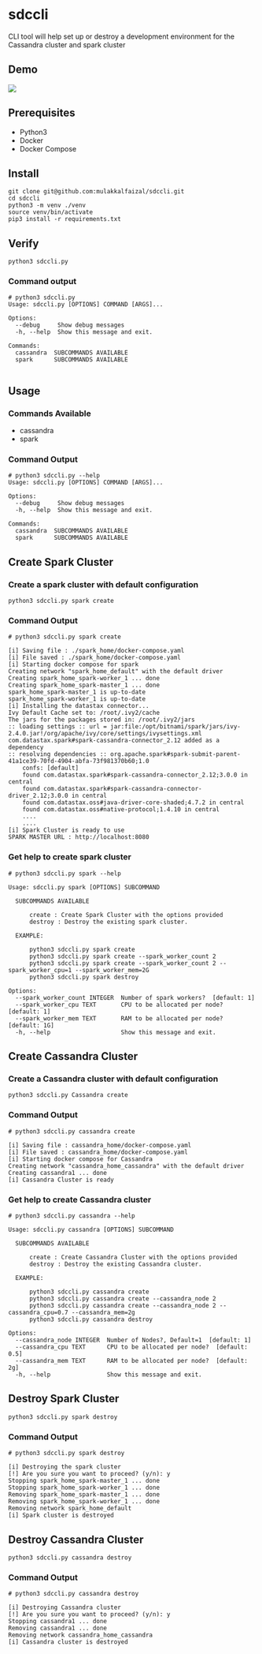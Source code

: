 # sdccli

CLI tool will help set up or destroy a development environment for the Cassandra cluster and spark cluster

## Demo
![](https://github.com/mulakkalfaizal/sdccli/blob/main/spark-cassandra1.gif?raw=true)

## Prerequisites
* Python3
* Docker
* Docker Compose

## Install
```shell script
git clone git@github.com:mulakkalfaizal/sdccli.git
cd sdccli
python3 -m venv ./venv
source venv/bin/activate
pip3 install -r requirements.txt
```

## Verify
```shell
python3 sdccli.py 
```
### Command output
```shell
# python3 sdccli.py              
Usage: sdccli.py [OPTIONS] COMMAND [ARGS]...

Options:
  --debug     Show debug messages
  -h, --help  Show this message and exit.

Commands:
  cassandra  SUBCOMMANDS AVAILABLE
  spark      SUBCOMMANDS AVAILABLE
 
```

## Usage

### Commands Available
* cassandra
* spark

### Command Output
```text
# python3 sdccli.py --help
Usage: sdccli.py [OPTIONS] COMMAND [ARGS]...

Options:
  --debug     Show debug messages
  -h, --help  Show this message and exit.

Commands:
  cassandra  SUBCOMMANDS AVAILABLE
  spark      SUBCOMMANDS AVAILABLE
```

## Create Spark Cluster

### Create a spark cluster with default configuration
```shell
python3 sdccli.py spark create
```
### Command Output
```text
# python3 sdccli.py spark create

[i] Saving file : ./spark_home/docker-compose.yaml
[i] File saved : ./spark_home/docker-compose.yaml
[i] Starting docker compose for spark
Creating network "spark_home_default" with the default driver
Creating spark_home_spark-worker_1 ... done
Creating spark_home_spark-master_1 ... done
spark_home_spark-master_1 is up-to-date
spark_home_spark-worker_1 is up-to-date
[i] Installing the datastax connector...
Ivy Default Cache set to: /root/.ivy2/cache
The jars for the packages stored in: /root/.ivy2/jars
:: loading settings :: url = jar:file:/opt/bitnami/spark/jars/ivy-2.4.0.jar!/org/apache/ivy/core/settings/ivysettings.xml
com.datastax.spark#spark-cassandra-connector_2.12 added as a dependency
:: resolving dependencies :: org.apache.spark#spark-submit-parent-41a1ce39-70fd-4904-abfa-73f981370b60;1.0
	confs: [default]
	found com.datastax.spark#spark-cassandra-connector_2.12;3.0.0 in central
	found com.datastax.spark#spark-cassandra-connector-driver_2.12;3.0.0 in central
	found com.datastax.oss#java-driver-core-shaded;4.7.2 in central
	found com.datastax.oss#native-protocol;1.4.10 in central
	....
	....
[i] Spark Cluster is ready to use
SPARK MASTER URL : http://localhost:8080
```
### Get help to create spark cluster
```text
# python3 sdccli.py spark --help 

Usage: sdccli.py spark [OPTIONS] SUBCOMMAND

  SUBCOMMANDS AVAILABLE

      create : Create Spark Cluster with the options provided
      destroy : Destroy the existing spark cluster.

  EXAMPLE:

      python3 sdccli.py spark create
      python3 sdccli.py spark create --spark_worker_count 2
      python3 sdccli.py spark create --spark_worker_count 2 --spark_worker_cpu=1 --spark_worker_mem=2G
      python3 sdccli.py spark destroy

Options:
  --spark_worker_count INTEGER  Number of spark workers?  [default: 1]
  --spark_worker_cpu TEXT       CPU to be allocated per node?  [default: 1]
  --spark_worker_mem TEXT       RAM to be allocated per node?  [default: 1G]
  -h, --help                    Show this message and exit.
```

## Create Cassandra Cluster

### Create a Cassandra cluster with default configuration
```shell
python3 sdccli.py Cassandra create
```
### Command Output
```text
# python3 sdccli.py cassandra create

[i] Saving file : cassandra_home/docker-compose.yaml
[i] File saved : cassandra_home/docker-compose.yaml
[i] Starting docker compose for Cassandra
Creating network "cassandra_home_cassandra" with the default driver
Creating cassandra1 ... done
[i] Cassandra Cluster is ready
```

### Get help to create Cassandra cluster
```text
# python3 sdccli.py cassandra --help

Usage: sdccli.py cassandra [OPTIONS] SUBCOMMAND

  SUBCOMMANDS AVAILABLE

      create : Create Cassandra Cluster with the options provided
      destroy : Destroy the existing Cassandra cluster.

  EXAMPLE:

      python3 sdccli.py cassandra create
      python3 sdccli.py cassandra create --cassandra_node 2
      python3 sdccli.py cassandra create --cassandra_node 2 --cassandra_cpu=0.7 --cassandra_mem=2g
      python3 sdccli.py cassandra destroy

Options:
  --cassandra_node INTEGER  Number of Nodes?, Default=1  [default: 1]
  --cassandra_cpu TEXT      CPU to be allocated per node?  [default: 0.5]
  --cassandra_mem TEXT      RAM to be allocated per node?  [default: 2g]
  -h, --help                Show this message and exit.
```

## Destroy Spark Cluster
```shell
python3 sdccli.py spark destroy
```
### Command Output
```text
# python3 sdccli.py spark destroy

[i] Destroying the spark cluster
[!] Are you sure you want to proceed? (y/n): y
Stopping spark_home_spark-master_1 ... done
Stopping spark_home_spark-worker_1 ... done
Removing spark_home_spark-master_1 ... done
Removing spark_home_spark-worker_1 ... done
Removing network spark_home_default
[i] Spark cluster is destroyed
```

## Destroy Cassandra Cluster
```shell
python3 sdccli.py cassandra destroy
```

### Command Output
```text
# python3 sdccli.py cassandra destroy

[i] Destroying Cassandra cluster
[!] Are you sure you want to proceed? (y/n): y
Stopping cassandra1 ... done
Removing cassandra1 ... done
Removing network cassandra_home_cassandra
[i] Cassandra cluster is destroyed
```

